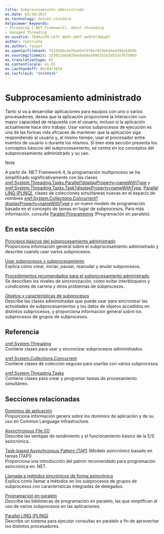 ```yaml
---
title: Subprocesamiento administrado
ms.date: 03/30/2017
ms.technology: dotnet-standard
helpviewer_keywords:
- threading [.NET Framework], about threading
- managed threading
ms.assetid: 7b46a7d9-c6f1-46d1-a947-ae97471bba87
author: rpetrusha
ms.author: ronpet
ms.openlocfilehash: f51920bceef6e83af4f6ef029eb49ae495a58b9b
ms.sourcegitcommit: 155012a8a826ee8ab6aa49b1b3a3b532e7b7d9bd
ms.translationtype: HT
ms.contentlocale: es-ES
ms.lasthandoff: 06/04/2019
ms.locfileid: "66490846"
---
```

# <a name="managed-threading"></a>Subprocesamiento administrado
Tanto si va a desarrollar aplicaciones para equipos con uno o varios procesadores, desea que la aplicación proporcione la interacción con mayor capacidad de respuesta con el usuario, incluso si la aplicación actualmente hace otro trabajo. Usar varios subprocesos de ejecución es una de las formas más eficaces de mantener que la aplicación siga respondiendo al usuario y, al mismo tiempo, usar el procesador entre eventos de usuario o durante los mismos. Si bien esta sección presenta los conceptos básicos del subprocesamiento, se centra en los conceptos del subprocesamiento administrado y su uso.  
  
> [!NOTE]
>  A partir de .NET Framework 4, la programación multiproceso se ha simplificado significativamente con las clases <xref:System.Threading.Tasks.Parallel?displayProperty=nameWithType> y <xref:System.Threading.Tasks.Task?displayProperty=nameWithType>, [Parallel LINQ (PLINQ)](../../../docs/standard/parallel-programming/parallel-linq-plinq.md), clases de colecciones simultáneas nuevas en el espacio de nombres <xref:System.Collections.Concurrent?displayProperty=nameWithType> y un nuevo modelo de programación basado en el concepto de tareas en lugar de subprocesos. Para más información, consulte [Parallel Programming](../../../docs/standard/parallel-programming/index.md) (Programación en paralelo).  
  
## <a name="in-this-section"></a>En esta sección  
 [Principios básicos del subprocesamiento administrado](../../../docs/standard/threading/managed-threading-basics.md)  
 Proporciona información general sobre el subprocesamiento administrado y describe cuándo usar varios subprocesos.  
  
 [Usar subprocesos y subprocesamiento](../../../docs/standard/threading/using-threads-and-threading.md)  
 Explica cómo crear, iniciar, pausar, reanudar y anular subprocesos.  
  
 [Procedimientos recomendados para el subprocesamiento administrado](../../../docs/standard/threading/managed-threading-best-practices.md)  
 Se describen los niveles de sincronización, cómo evitar interbloqueos y condiciones de carrera y otros problemas de subprocesos.  
  
 [Objetos y características de subprocesos](../../../docs/standard/threading/threading-objects-and-features.md)  
 Describe las clases administradas que puede usar para sincronizar las actividades de subprocesamientos y los datos de objetos accedidos en distintos subprocesos, y proporciona información general sobre los subprocesos de grupos de subprocesos.  
  
## <a name="reference"></a>Referencia  
 <xref:System.Threading>  
 Contiene clases para usar y sincronizar subprocesos administrados.  
  
 <xref:System.Collections.Concurrent>  
 Contiene clases de colección seguras para usarlas con varios subprocesos.  
  
 <xref:System.Threading.Tasks>  
 Contiene clases para crear y programar tareas de procesamiento simultáneo.  
  
## <a name="related-sections"></a>Secciones relacionadas  
 [Dominios de aplicación](../../../docs/framework/app-domains/application-domains.md)  
 Proporciona información genera sobre los dominios de aplicación y de su uso en Common Language Infrastructure.  
  
 [Asynchronous File I/O](../../../docs/standard/io/asynchronous-file-i-o.md)  
 Describe las ventajas de rendimiento y el funcionamiento básico de la E/S asincrónica.  
  
 [Task-based Asynchronous Pattern (TAP)](../../../docs/standard/asynchronous-programming-patterns/task-based-asynchronous-pattern-tap.md) (Modelo asincrónico basado en tareas [TAP])  
 Proporciona una introducción del patrón recomendado para programación asincrónica en. NET.  
  
 [Llamada a métodos sincrónicos de forma asincrónica](../../../docs/standard/asynchronous-programming-patterns/calling-synchronous-methods-asynchronously.md)  
 Explica cómo llamar a métodos en los subprocesos de grupos de subprocesos con características integradas de delegados.  
  
 [Programación en paralelo](../../../docs/standard/parallel-programming/index.md)  
 Describe las bibliotecas de programación en paralelo, las que simplifican el uso de varios subprocesos en las aplicaciones.  
  
 [Parallel LINQ (PLINQ)](../../../docs/standard/parallel-programming/parallel-linq-plinq.md)  
 Describe un sistema para ejecutar consultas en paralelo a fin de aprovechar los distintos procesadores.
